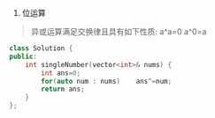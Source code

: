 1. 位运算
> 异或运算满足交换律且具有如下性质: a^a=0  a^0=a

```C++
class Solution {
public:
    int singleNumber(vector<int>& nums) {
        int ans=0;
        for(auto num : nums)    ans^=num;
        return ans;
    }
};
```